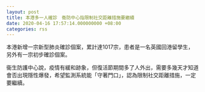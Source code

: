 ```yaml
---
layout: post
title: 本港多一人確診　衞防中心指限制社交距離措施要繼續
date: 2020-04-16 17:57:14.000000000 +08:00
categories: rss
---
```


本港新增一宗新型肺炎確診個案，累計達1017宗，患者是一名英國回港留學生，另外有一宗初步確診個案。

衞生防護中心說，疫情有緩和跡象，但復活節期間多了人外出，需要多幾天才知道會否出現隱性爆發，希望監測系統能「守著門口」，認為限制社交距離措施，一定要繼續。
